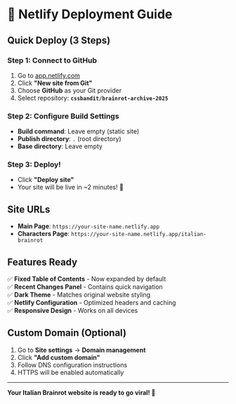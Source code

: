 # 🚀 Netlify Deployment Guide

## Quick Deploy (3 Steps)

### Step 1: Connect to GitHub
1. Go to [app.netlify.com](https://app.netlify.com)
2. Click **"New site from Git"**
3. Choose **GitHub** as your Git provider
4. Select repository: **`cssbandit/brainrot-archive-2025`**

### Step 2: Configure Build Settings
- **Build command**: Leave empty (static site)
- **Publish directory**: `.` (root directory)
- **Base directory**: Leave empty

### Step 3: Deploy!
- Click **"Deploy site"**
- Your site will be live in ~2 minutes! 🎉

## Site URLs
- **Main Page**: `https://your-site-name.netlify.app`
- **Characters Page**: `https://your-site-name.netlify.app/italian-brainrot`

## Features Ready
✅ **Fixed Table of Contents** - Now expanded by default  
✅ **Recent Changes Panel** - Contains quick navigation  
✅ **Dark Theme** - Matches original website styling  
✅ **Netlify Configuration** - Optimized headers and caching  
✅ **Responsive Design** - Works on all devices  

## Custom Domain (Optional)
1. Go to **Site settings** → **Domain management**
2. Click **"Add custom domain"**
3. Follow DNS configuration instructions
4. HTTPS will be enabled automatically

---
**Your Italian Brainrot website is ready to go viral! 🍝**
